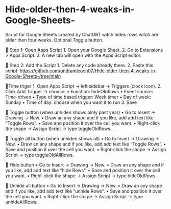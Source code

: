 # Hide-older-then-4-weaks-in-Google-Sheets-
Script for Google Sheets created by ChatGBT witch hides rows witch are older then four weeks. Optional Toggle button.

🔹 Step 1: Open Apps Script 1. Open your Google Sheet. 2. Go to Extensions > Apps Script. 3. A new tab will open with the Apps Script editor.

🔹 Step 2: Add the Script 1. Delete any code already there. 2. Paste this script: 
https://github.com/ondramlcoch07/Hide-older-then-4-weaks-in-Google-Sheets-/tree/main

🔹Time triger 
    1.	Open Apps Script → left sidebar → Triggers (clock icon).
	  2.	Click Add Trigger → choose:
	    •	Function: hideOldRows
	    •	Event source: Time-driven
	    •	Type of time based trigger: Week timer
	    •	Day of week: Sunday
	    •	Time of day: choose when you want it to run
	  3.	Save

🔹 Toggle button (when unhiden shows olnly past year) 
  	•	Go to Insert → Drawing → New.
	  •	Draw an any shape and if you like, add add text like “Toggle Rows”.
	  •	Save and position it over the cell you want.
	  •	Right-click the shape → Assign Script → type toggleOldRows.

🔹 Toggle all button (when unhiden shows all)
  	•	Go to Insert → Drawing → New.
	  •	Draw an any shape and if you like, add add text like “Toggle Rows”.
	  •	Save and position it over the cell you want.
	  •	Right-click the shape → Assign Script → type toggleOldAllRows.
   
🔹 Hide button 
    •	Go to Insert → Drawing → New.
	  •	Draw an any shape and if you like, add add text like “hide Rows”.
	  •	Save and position it over the cell you want.
	  •	Right-click the shape → Assign Script → type hideOldRows.

🔹 Unhide all button 
    •	Go to Insert → Drawing → New.
	  •	Draw an any shape and if you like, add add text like “unhide Rows”.
	  •	Save and position it over the cell you want.
	  •	Right-click the shape → Assign Script → type unhideAllRows.

